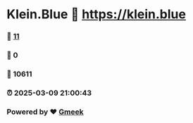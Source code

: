 # Klein.Blue :link: https://klein.blue 
### :page_facing_up: [11](https://klein.blue/tag.html) 
### :speech_balloon: 0 
### :hibiscus: 10611 
### :alarm_clock: 2025-03-09 21:00:43 
### Powered by :heart: [Gmeek](https://github.com/Meekdai/Gmeek)
